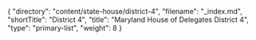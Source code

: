 {
  "directory": "content/state-house/district-4",
  "filename": "_index.md",
  "shortTitle": "District 4",
  "title": "Maryland House of Delegates District 4",
  "type": "primary-list",
  "weight": 8
}
